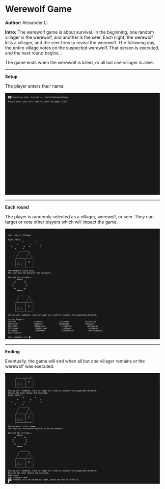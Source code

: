 # Werewolf Game

**Author:** 
Alexander Li

**Intro:**
The werewolf game is about survival. In the beginning, one random villager is the werewolf, and another is the seer.
Each night, the werewolf kills a villager, and the seer tries to reveal the werewolf. The following day, the entire
village votes on the suspected werewolf. That person is executed, and the next round begins...

The game ends when the werewolf is killed, or all but one villager is alive.

---

**Setup**

The player enters their name.

![Setup](setup.png "Game setup")

---

**Each round**

The player is randomly selected as a villager, werewolf, or seer. They can target or vote other players which will impact the game.

![Rounds](rounds.png "Each round")

---

**Ending**

Eventually, the game will end when all but one villager remains or the werewolf was executed.

![Ending](ending.png "Ending")



